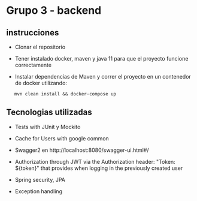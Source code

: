 # Grupo 3 - backend

## instrucciones


   - Clonar el repositorio
   
   - Tener instalado docker, maven y java 11 para que el proyecto funcione correctamente
  
   - Instalar dependencias de Maven y correr el proyecto en un contenedor de docker utilizando:
   
```
   mvn clean install && docker-compose up
```

## Tecnologias utilizadas
   
   - Tests with JUnit y Mockito
   
   - Cache for Users with google common
   
   - Swagger2 en http://localhost:8080/swagger-ui.html#/
   
   - Authorization through JWT via the Authorization header: "Token: ${token}" that provides when logging in the previously created user
   
   - Spring security, JPA
   
   - Exception handling